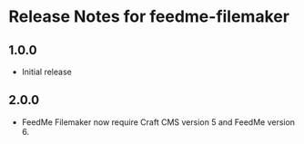 # Release Notes for feedme-filemaker

## 1.0.0
- Initial release

## 2.0.0
- FeedMe Filemaker now require Craft CMS version 5 and FeedMe version 6.